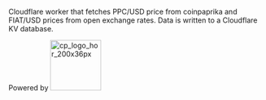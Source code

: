 Cloudflare worker that fetches PPC/USD price from coinpaprika and FIAT/USD prices from open exchange rates. 
Data is written to a Cloudflare KV database.

Powered by <a href="https://coinpaprika.com">
<img width="100" alt="cp_logo_hor_200x36px" src="https://user-images.githubusercontent.com/11148913/129355246-43d2d341-0cb4-43f9-90e8-1f20bfce3551.png">
</a>
